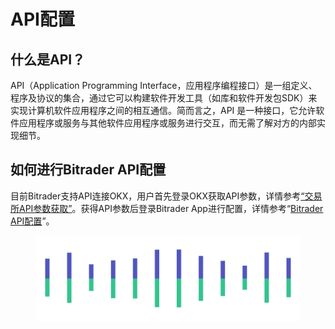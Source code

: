 # API配置

## 什么是API？

API（Application Programming Interface，应用程序编程接口）是一组定义、程序及协议的集合，通过它可以构建软件开发工具（如库和软件开发包SDK）来实现计算机软件应用程序之间的相互通信。简而言之，API 是一种接口，它允许软件应用程序或服务与其他软件应用程序或服务进行交互，而无需了解对方的内部实现细节。

## 如何进行Bitrader API配置

目前Bitrader支持API连接OKX，用户首先登录OKX获取API参数，详情参考[“交易所API参数获取”](api1.md)。获得API参数后登录Bitrader App进行配置，详情参考“[Bitrader API配置](api2.md)”。

<figure><img src="../../.gitbook/assets/Pagination.png" alt=""><figcaption></figcaption></figure>
